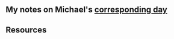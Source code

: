 ## My notes on Michael's [corresponding day](https://www.90daysofdevops.com/2022/day74/)


## Resources

